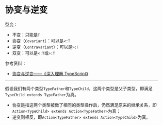 # 协变与逆变

型变：

- 不变：只能是`T`
- 协变（`Covariant`）：可以是`<:T`
- 逆变（`Contravariant`）：可以是`>:T`
- 双变：可以是`<:T`或`>:T`

参考资料：

- [协变与逆变——《深入理解 TypeScript》](https://jkchao.github.io/typescript-book-chinese/tips/covarianceAndContravariance.html#%E5%8D%8F%E5%8F%98%E4%B8%8E%E9%80%86%E5%8F%98)

---

假设我们有两个类型`TypeFather`和`TypeChild`，这两个类型是父子类型，即满足`TypeChild extends TypeFather`为真。

- 协变是指这两个类型被做了相同的类型操作后，仍然满足原来的继承关系，即`Action<TypeChild> extends Action<TypeFather>`为真；
- 逆变则相反，即`Action<TypeFather> extends Action<TypeChild>`为真。